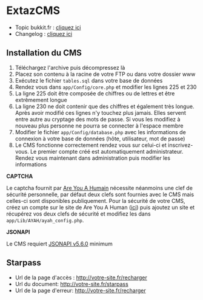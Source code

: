ExtazCMS
========
 - Topic bukkit.fr : [cliquez ici](http://www.bukkit.fr/index.php/topic/15381-107-extazcms-un-v%C3%A9ritable-site-pour-votre-serveur-minecraft/)
 - Changelog : [cliquez ici](https://github.com/MrSaooty/ExtazCMS/blob/master/CHANGELOG.md)

Installation du CMS
-------------------
 1. Téléchargez l'archive puis décompressez là
 2. Placez son contenu à la racine de votre FTP ou dans votre dossier www
 3. Exécutez le fichier `tables.sql` dans votre base de données
 4. Rendez vous dans `app/Config/core.php` et modifier les lignes 225 et 230
 5. La ligne 225 doit être composée de chiffres ou de lettres et être extrêmement longue
 6. La ligne 230 ne doit contenir que des chiffres et également très longue.  Après avoir modifié ces lignes n'y touchez plus jamais. Elles servent entre autre au cryptage des mots de passe. Si vous les modifiez à nouveau plus personne ne pourra se connecter à l'espace membre
 7. Modifier le fichier `app/Config/database.php` avec les informations de connexion à votre base de données (hôte, utilisateur, mot de passe)
 8. Le CMS fonctionne correctement rendez vous sur celui-ci et inscrivez-vous. Le premier compte créé est automatiquement administrateur. Rendez vous maintenant dans administration puis modifier les informations

**CAPTCHA**

Le captcha fournit par [Are You A Humain](http://areyouahuman.com/) nécessite néanmoins une clef de sécurité personnelle, par défaut deux clefs sont fournies avec le CMS mais celles-ci sont disponibles publiquement. Pour la sécurité de votre CMS, créez un compte sur le site de Are You A Human ([ici](http://portal.areyouahuman.com/signup/basic)) puis ajoutez un site et récupérez vos deux clefs de sécurité et modifiez les dans `app/Lib/AYAH/ayah_config.php`.

**JSONAPI**

Le CMS requiert [JSONAPI v5.6.0](https://github.com/alecgorge/jsonapi/releases/) minimum

Starpass
--------
 - Url de la page d'accès : http://votre-site.fr/recharger
 - Url du document: http://votre-site.fr/starpass
 - Url de la page d'erreur: http://votre-site.fr/recharger


